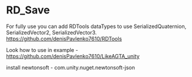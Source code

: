 # RD_Save

For fully use you can add RDTools dataTypes to use SerializedQuaternion, SerializedVector2, SerializedVector3.
https://github.com/denisPavlenko7610/RDTools

Look how to use in example - https://github.com/denisPavlenko7610/LikeAGTA_unity

install newtonsoft - com.unity.nuget.newtonsoft-json

